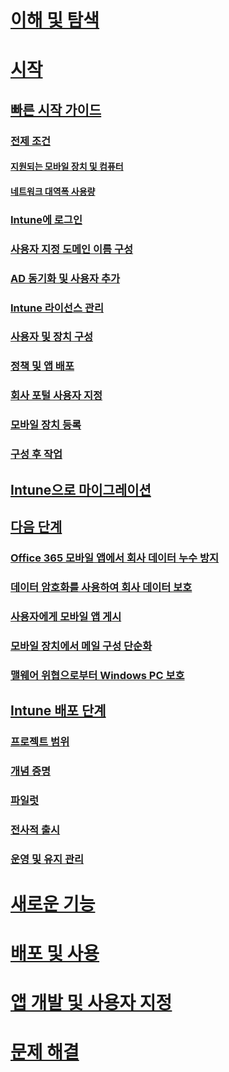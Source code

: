 # [이해 및 탐색](/intune/understand-explore/introduction-to-microsoft-intune)
# [시작](get-started.md)
## [빠른 시작 가이드](start-with-a-paid-subscription-to-microsoft-intune.md)
### [전제 조건](what-to-know-before-you-start-microsoft-intune.md)
#### [지원되는 모바일 장치 및 컴퓨터](supported-mobile-devices-and-computers.md)
#### [네트워크 대역폭 사용량](network-bandwidth-use.md)
### [Intune에 로그인](start-with-a-paid-subscription-to-microsoft-intune-step-1.md)
### [사용자 지정 도메인 이름 구성](start-with-a-paid-subscription-to-microsoft-intune-step-2.md)
### [AD 동기화 및 사용자 추가](start-with-a-paid-subscription-to-microsoft-intune-step-3.md)
### [Intune 라이선스 관리](start-with-a-paid-subscription-to-microsoft-intune-step-4.md)
### [사용자 및 장치 구성](start-with-a-paid-subscription-to-microsoft-intune-step-5.md)
### [정책 및 앱 배포](start-with-a-paid-subscription-to-microsoft-intune-step-6.md)
### [회사 포털 사용자 지정](start-with-a-paid-subscription-to-microsoft-intune-step-7.md)
### [모바일 장치 등록](start-with-a-paid-subscription-to-microsoft-intune-step-8.md)
### [구성 후 작업](post-configuration-tasks.md)
## [Intune으로 마이그레이션](migrate-to-intune.md)
## [다음 단계](prevent-company-data-leaks-from-Office-365-mobile-apps.md)
### [Office 365 모바일 앱에서 회사 데이터 누수 방지](prevent-company-data-leaks-from-Office-365-mobile-apps.md)
### [데이터 암호화를 사용하여 회사 데이터 보호](protect-data-encryption.md)
### [사용자에게 모바일 앱 게시](publish-mobile-apps-to-users.md)
### [모바일 장치에서 메일 구성 단순화](simplify-email-configuration-on-mobile-devices.md)
### [맬웨어 위협으로부터 Windows PC 보호](protect-pcs-against-malware-threats.md)
## [Intune 배포 단계](rollout-phases-for-microsoft-intune-deployment.md)
### [프로젝트 범위](project-scope.md)
### [개념 증명](proof-of-concept.md)
### [파일럿](pilot.md)
### [전사적 출시](enterprise-rollout.md)
### [운영 및 유지 관리](operations-and-maintenance.md)
# [새로운 기능](/intune/whats-new/whats-new-in-microsoft-intune)
# [배포 및 사용](/intune/deploy-use/overview-of-device-and-app-lifecycles-in-microsoft-intune)
# [앱 개발 및 사용자 지정](/intune/develop/intune-app-sdk)
# [문제 해결](/intune/troubleshoot/general-troubleshooting-tips-for-microsoft-intune)


<!--HONumber=Nov16_HO4-->


